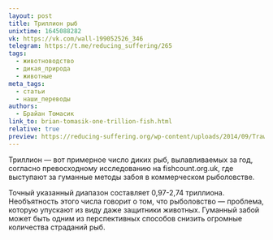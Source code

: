 ```yaml
---
layout: post
title: Триллион рыб
unixtime: 1645088282
vk: https://vk.com/wall-199052526_346
telegram: https://t.me/reducing_suffering/265
tags:
  - животноводство
  - дикая_природа
  - животные
meta_tags:
  - статьи
  - наши_переводы
authors:
  - Брайан Томасик
link_to: brian-tomasik-one-trillion-fish.html
relative: true
preview: https://reducing-suffering.org/wp-content/uploads/2014/09/Trawl_catch.jpg
---
```

Триллион — вот примерное число диких рыб, вылавливаемых за год, согласно превосходному исследованию на fishcount.org.uk, где выступают за гуманные методы забоя в коммерческом рыболовстве.

Точный указанный диапазон составляет 0,97-2,74 триллиона. Необъятность этого числа говорит о том, что рыболовство — проблема, которую упускают из виду даже защитники животных. Гуманный забой может быть одним из перспективных способов снизить огромные количества страданий рыб.
